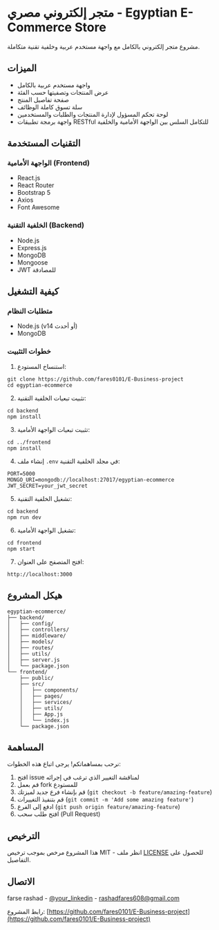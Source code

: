 # متجر إلكتروني مصري - Egyptian E-Commerce Store

مشروع متجر إلكتروني بالكامل مع واجهة مستخدم عربية وخلفية تقنية متكاملة.

## الميزات

- واجهة مستخدم عربية بالكامل
- عرض المنتجات وتصفيتها حسب الفئة
- صفحة تفاصيل المنتج
- سلة تسوق كاملة الوظائف
- لوحة تحكم المسؤول لإدارة المنتجات والطلبات والمستخدمين
- واجهة برمجة تطبيقات RESTful للتكامل السلس بين الواجهة الأمامية والخلفية

## التقنيات المستخدمة

### الواجهة الأمامية (Frontend)
- React.js
- React Router
- Bootstrap 5
- Axios
- Font Awesome

### الخلفية التقنية (Backend)
- Node.js
- Express.js
- MongoDB
- Mongoose
- JWT للمصادقة

## كيفية التشغيل

### متطلبات النظام
- Node.js (v14 أو أحدث)
- MongoDB

### خطوات التثبيت

1. استنساخ المستودع:
```
git clone https://github.com/fares0101/E-Business-project
cd egyptian-ecommerce
```

2. تثبيت تبعيات الخلفية التقنية:
```
cd backend
npm install
```

3. تثبيت تبعيات الواجهة الأمامية:
```
cd ../frontend
npm install
```

4. إنشاء ملف `.env` في مجلد الخلفية التقنية:
```
PORT=5000
MONGO_URI=mongodb://localhost:27017/egyptian-ecommerce
JWT_SECRET=your_jwt_secret
```

5. تشغيل الخلفية التقنية:
```
cd backend
npm run dev
```

6. تشغيل الواجهة الأمامية:
```
cd frontend
npm start
```

7. افتح المتصفح على العنوان:
```
http://localhost:3000
```

## هيكل المشروع

```
egyptian-ecommerce/
├── backend/
│   ├── config/
│   ├── controllers/
│   ├── middleware/
│   ├── models/
│   ├── routes/
│   ├── utils/
│   ├── server.js
│   └── package.json
└── frontend/
    ├── public/
    ├── src/
    │   ├── components/
    │   ├── pages/
    │   ├── services/
    │   ├── utils/
    │   ├── App.js
    │   └── index.js
    └── package.json
```

## المساهمة

نرحب بمساهماتكم! يرجى اتباع هذه الخطوات:

1. افتح issue لمناقشة التغيير الذي ترغب في إجرائه
2. قم بعمل fork للمستودع
3. قم بإنشاء فرع جديد لميزتك (`git checkout -b feature/amazing-feature`)
4. قم بتنفيذ التغييرات (`git commit -m 'Add some amazing feature'`)
5. ادفع إلى الفرع (`git push origin feature/amazing-feature`)
6. افتح طلب سحب (Pull Request)

## الترخيص

هذا المشروع مرخص بموجب ترخيص MIT - انظر ملف [LICENSE](LICENSE) للحصول على التفاصيل.

## الاتصال

farse rashad - [@your_linkedin](https://www.linkedin.com/in/fares-rashad-14baba226?utm_source=share&utm_campaign=share_via&utm_content=profile&utm_medium=ios_app) - rashadfares608@gmail.com

رابط المشروع: [https://github.com/fares0101/E-Business-project](https://github.com/fares0101/E-Business-project) 